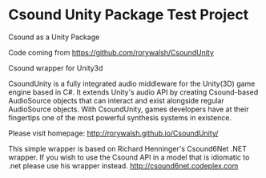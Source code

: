 # Csound Unity Package Test Project

Csound as a Unity Package

Code coming from https://github.com/rorywalsh/CsoundUnity

Csound wrapper for Unity3d

CsoundUnity is a fully integrated audio middleware for the Unity(3D) game engine based in C#. It extends Unity's audio API by creating Csound-based AudioSource objects that can interact and exist alongside regular AudioSource objects. With CsoundUnity, games developers have at their fingertips one of the most powerful synthesis systems in existence.

Please visit homepage: http://rorywalsh.github.io/CsoundUnity/

This simple wrapper is based on Richard Henninger's Csound6Net .NET wrapper. If you wish to use the Csound API in a model that is idiomatic to .net please use his wrapper instead. http://csound6net.codeplex.com
